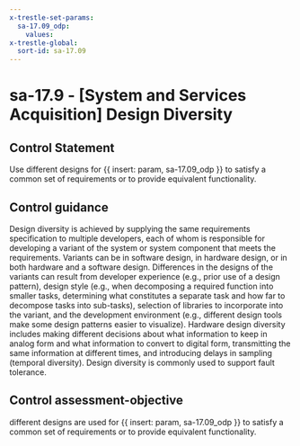 ```yaml
---
x-trestle-set-params:
  sa-17.09_odp:
    values:
x-trestle-global:
  sort-id: sa-17.09
---
```


# sa-17.9 - \[System and Services Acquisition\] Design Diversity

## Control Statement

Use different designs for {{ insert: param, sa-17.09_odp }} to satisfy a common set of requirements or to provide equivalent functionality.

## Control guidance

Design diversity is achieved by supplying the same requirements specification to multiple developers, each of whom is responsible for developing a variant of the system or system component that meets the requirements. Variants can be in software design, in hardware design, or in both hardware and a software design. Differences in the designs of the variants can result from developer experience (e.g., prior use of a design pattern), design style (e.g., when decomposing a required function into smaller tasks, determining what constitutes a separate task and how far to decompose tasks into sub-tasks), selection of libraries to incorporate into the variant, and the development environment (e.g., different design tools make some design patterns easier to visualize). Hardware design diversity includes making different decisions about what information to keep in analog form and what information to convert to digital form, transmitting the same information at different times, and introducing delays in sampling (temporal diversity). Design diversity is commonly used to support fault tolerance.

## Control assessment-objective

different designs are used for {{ insert: param, sa-17.09_odp }} to satisfy a common set of requirements or to provide equivalent functionality.
